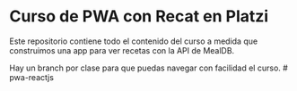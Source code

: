 # Curso de PWA con Recat en Platzi

Este repositorio contiene todo el contenido del curso a medida que construimos una app para ver recetas con la API de MealDB.

Hay un branch por clase para que puedas navegar con facilidad el curso.
#   p w a - r e a c t j s  
 
